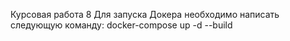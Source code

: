 Курсовая работа 8
Для запуска Докера необходимо написать следующую команду: 
docker-compose up -d --build